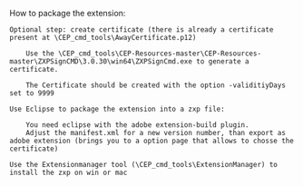 How to package the extension:
	

	Optional step: create certificate (there is already a certificate present at \CEP_cmd_tools\AwayCertificate.p12)
	
		Use the \CEP_cmd_tools\CEP-Resources-master\CEP-Resources-master\ZXPSignCMD\3.0.30\win64\ZXPSignCmd.exe to generate a certificate.

		The Certificate should be created with the option -validitiyDays set to 9999
		
	Use Eclipse to package the extension into a zxp file:
		
		You need eclipse with the adobe extension-build plugin.
		Adjust the manifest.xml for a new version number, than export as adobe extension (brings you to a option page that allows to chosse the certificate)
		
	Use the Extensionmanager tool (\CEP_cmd_tools\ExtensionManager) to install the zxp on win or mac
	
	

